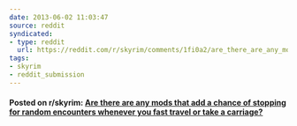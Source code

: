 ```yaml
---
date: 2013-06-02 11:03:47
source: reddit
syndicated:
- type: reddit
  url: https://reddit.com/r/skyrim/comments/1fi0a2/are_there_are_any_mods_that_add_a_chance_of/
tags:
- skyrim
- reddit_submission
---
```


#### Posted on r/skyrim: [Are there are any mods that add a chance of stopping for random encounters whenever you fast travel or take a carriage?](https://reddit.com/r/skyrim/comments/1fi0a2/are_there_are_any_mods_that_add_a_chance_of/)